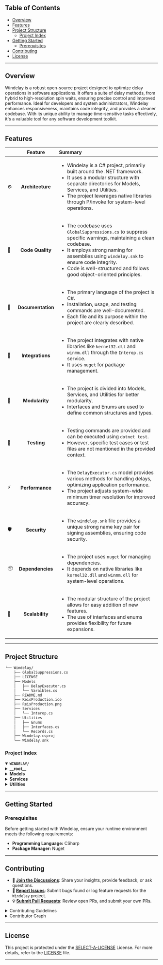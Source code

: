 ##  Table of Contents

- [ Overview](#overview)
- [ Features](#features)
- [ Project Structure](#project-structure)
  - [ Project Index](#project-index)
- [ Getting Started](#getting-started)
  - [ Prerequisites](#prerequisites)
- [ Contributing](#contributing)
- [ License](#license)

---

##  Overview

Windelay is a robust open-source project designed to optimize delay operations in software applications. It offers a suite of delay methods, from hybrid to high-resolution spin waits, ensuring precise control and improved performance. Ideal for developers and system administrators, Windelay enhances responsiveness, maintains code integrity, and provides a cleaner codebase. With its unique ability to manage time-sensitive tasks effectively, it's a valuable tool for any software development toolkit.

---

##  Features

|      | Feature         | Summary       |
| :--- | :---:           | :---          |
| ⚙️  | **Architecture**  | <ul><li>Windelay is a C# project, primarily built around the .NET framework.</li><li>It uses a modular structure with separate directories for Models, Services, and Utilities.</li><li>The project leverages native libraries through P/Invoke for system-level operations.</li></ul> |
| 🔩 | **Code Quality**  | <ul><li>The codebase uses `GlobalSuppressions.cs` to suppress specific warnings, maintaining a clean codebase.</li><li>It employs strong naming for assemblies using `windelay.snk` to ensure code integrity.</li><li>Code is well-structured and follows good object-oriented principles.</li></ul> |
| 📄 | **Documentation** | <ul><li>The primary language of the project is C#.</li><li>Installation, usage, and testing commands are well-documented.</li><li>Each file and its purpose within the project are clearly described.</li></ul> |
| 🔌 | **Integrations**  | <ul><li>The project integrates with native libraries like `kernel32.dll` and `winmm.dll` through the `Interop.cs` service.</li><li>It uses `nuget` for package management.</li></ul> |
| 🧩 | **Modularity**    | <ul><li>The project is divided into Models, Services, and Utilities for better modularity.</li><li>Interfaces and Enums are used to define common structures and types.</li></ul> |
| 🧪 | **Testing**       | <ul><li>Testing commands are provided and can be executed using `dotnet test`.</li><li>However, specific test cases or test files are not mentioned in the provided context.</li></ul> |
| ⚡️  | **Performance**   | <ul><li>The `DelayExecutor.cs` model provides various methods for handling delays, optimizing application performance.</li><li>The project adjusts system-wide minimum timer resolution for improved accuracy.</li></ul> |
| 🛡️ | **Security**      | <ul><li>The `windelay.snk` file provides a unique strong name key pair for signing assemblies, ensuring code security.</li></ul> |
| 📦 | **Dependencies**  | <ul><li>The project uses `nuget` for managing dependencies.</li><li>It depends on native libraries like `kernel32.dll` and `winmm.dll` for system-level operations.</li></ul> |
| 🚀 | **Scalability**   | <ul><li>The modular structure of the project allows for easy addition of new features.</li><li>The use of interfaces and enums provides flexibility for future expansions.</li></ul> |

---

##  Project Structure

```sh
└── Windelay/
    ├── GlobalSuppressions.cs
    ├── LICENSE
    ├── Models
    │   ├── DelayExecutor.cs
    │   └── Varaibles.cs
    ├── README.md
    ├── ReisProduction.ico
    ├── ReisProduction.png
    ├── Services
    │   └── Interop.cs
    ├── Utilities
    │   ├── Enums
    │   ├── Interfaces.cs
    │   └── Records.cs
    ├── Windelay.csproj
    └── Windelay.snk
```


###  Project Index
<details open>
	<summary><b><code>WINDELAY/</code></b></summary>
	<details> <!-- __root__ Submodule -->
		<summary><b>__root__</b></summary>
		<blockquote>
			<table>
			<tr>
				<td><b><a href='https://github.com/BayramReisbirligi/Windelay/blob/master/Windelay.snk'>Windelay.snk</a></b></td>
				<td>- Windelay.snk serves as a key file in the project, providing a unique strong name key pair for signing assemblies<br>- It ensures the integrity and security of the codebase by preventing unauthorized code alterations<br>- This file is crucial in maintaining the trustworthiness of the project's components.</td>
			</tr>
			<tr>
				<td><b><a href='https://github.com/BayramReisbirligi/Windelay/blob/master/GlobalSuppressions.cs'>GlobalSuppressions.cs</a></b></td>
				<td>- GlobalSuppressions.cs in the ReisProduction.Windelay project is primarily used to suppress specific warnings throughout the codebase<br>- It targets warnings related to namespace-folder structure mismatches and the use of 'DllImportAttribute' for P/Invoke marshalling<br>- This allows the project to maintain a cleaner codebase by avoiding unnecessary warning messages.</td>
			</tr>
			<tr>
				<td><b><a href='https://github.com/BayramReisbirligi/Windelay/blob/master/Windelay.csproj'>Windelay.csproj</a></b></td>
				<td>- Windelay.csproj serves as the project configuration file for the Windelay application<br>- It outlines the .NET framework version, platform target, assembly information, and package details<br>- It also specifies conditions for publishing in different configurations and includes references to essential resources like System.Windows.Forms and content files<br>- This file plays a crucial role in defining the build and packaging rules for the project.</td>
			</tr>
			</table>
		</blockquote>
	</details>
	<details> <!-- Models Submodule -->
		<summary><b>Models</b></summary>
		<blockquote>
			<table>
			<tr>
				<td><b><a href='https://github.com/BayramReisbirligi/Windelay/blob/master/Models/DelayExecutor.cs'>DelayExecutor.cs</a></b></td>
				<td>- DelayExecutor, located in the Models directory, serves as a comprehensive utility for handling various types of delays in the application<br>- It offers a range of delay methods, from hybrid delays combining Task.Delay and SpinWait for improved accuracy, to high-resolution spin waits and sleep methods<br>- This flexibility allows for precise control over delay execution, enhancing the overall performance and responsiveness of the application.</td>
			</tr>
			<tr>
				<td><b><a href='https://github.com/BayramReisbirligi/Windelay/blob/master/Models/Varaibles.cs'>Varaibles.cs</a></b></td>
				<td>- DelayExecutor, within the ReisProduction.Windelay.Models namespace, manages delay operations in the application<br>- It controls SpinWait iterations per loop, adjusting based on the number of processors, and sets the spin ahead time for HybridDelay<br>- These configurations optimize the application's performance by managing processing time and delay operations.</td>
			</tr>
			</table>
		</blockquote>
	</details>
	<details> <!-- Services Submodule -->
		<summary><b>Services</b></summary>
		<blockquote>
			<table>
			<tr>
				<td><b><a href='https://github.com/BayramReisbirligi/Windelay/blob/master/Services/Interop.cs'>Interop.cs</a></b></td>
				<td>- Interop, located in the Services directory, serves as a bridge between the ReisProduction.Windelay application and the operating system's native libraries<br>- It facilitates the creation, management, and closure of waitable timers, and the adjustment of the system-wide minimum timer resolution, leveraging the kernel32.dll and winmm.dll libraries.</td>
			</tr>
			</table>
		</blockquote>
	</details>
	<details> <!-- Utilities Submodule -->
		<summary><b>Utilities</b></summary>
		<blockquote>
			<table>
			<tr>
				<td><b><a href='https://github.com/BayramReisbirligi/Windelay/blob/master/Utilities/Interfaces.cs'>Interfaces.cs</a></b></td>
				<td>- Within the Utilities section of the project, Interfaces.cs defines the IDelayAction interface<br>- This interface sets the blueprint for delay actions, specifying the delay in milliseconds, the cancellation token, and the type of delay<br>- It plays a crucial role in managing timed operations throughout the codebase.</td>
			</tr>
			<tr>
				<td><b><a href='https://github.com/BayramReisbirligi/Windelay/blob/master/Utilities/Records.cs'>Records.cs</a></b></td>
				<td>- "DelayAction" in the Utilities directory serves as a record for managing delay actions within the Windelay project<br>- It specifies delay duration, cancellation tokens, and delay types, contributing to the overall control of delay operations in the system<br>- This component enhances the project's ability to handle time-sensitive tasks effectively.</td>
			</tr>
			</table>
			<details>
				<summary><b>Enums</b></summary>
				<blockquote>
					<table>
					<tr>
						<td><b><a href='https://github.com/BayramReisbirligi/Windelay/blob/master/Utilities/Enums/DelayType.cs'>DelayType.cs</a></b></td>
						<td>- The DelayType enumeration in the Utilities/Enums directory of the ReisProduction.Windelay project provides a set of delay types for the application<br>- These delay types, ranging from HybridDelay to FormsTimerDelay, are integral to managing time-related operations within the software, contributing to the overall functionality and performance of the system.</td>
					</tr>
					</table>
				</blockquote>
			</details>
		</blockquote>
	</details>
</details>

---
##  Getting Started

###  Prerequisites

Before getting started with Windelay, ensure your runtime environment meets the following requirements:

- **Programming Language:** CSharp
- **Package Manager:** Nuget

---

##  Contributing

- **💬 [Join the Discussions](https://github.com/BayramReisbirligi/Windelay/discussions)**: Share your insights, provide feedback, or ask questions.
- **🐛 [Report Issues](https://github.com/BayramReisbirligi/Windelay/issues)**: Submit bugs found or log feature requests for the `Windelay` project.
- **💡 [Submit Pull Requests](https://github.com/BayramReisbirligi/Windelay/blob/main/CONTRIBUTING.md)**: Review open PRs, and submit your own PRs.

<details closed>
<summary>Contributing Guidelines</summary>

1. **Fork the Repository**: Start by forking the project repository to your github account.
2. **Clone Locally**: Clone the forked repository to your local machine using a git client.
   ```sh
   git clone https://github.com/BayramReisbirligi/Windelay
   ```
3. **Create a New Branch**: Always work on a new branch, giving it a descriptive name.
   ```sh
   git checkout -b new-feature-x
   ```
4. **Make Your Changes**: Develop and test your changes locally.
5. **Commit Your Changes**: Commit with a clear message describing your updates.
   ```sh
   git commit -m 'Implemented new feature x.'
   ```
6. **Push to github**: Push the changes to your forked repository.
   ```sh
   git push origin new-feature-x
   ```
7. **Submit a Pull Request**: Create a PR against the original project repository. Clearly describe the changes and their motivations.
8. **Review**: Once your PR is reviewed and approved, it will be merged into the main branch. Congratulations on your contribution!
</details>

<details closed>
<summary>Contributor Graph</summary>
<br>
<p align="left">
   <a href="https://github.com{/BayramReisbirligi/Windelay/}graphs/contributors">
      <img src="https://contrib.rocks/image?repo=BayramReisbirligi/Windelay">
   </a>
</p>
</details>

---

##  License

This project is protected under the [SELECT-A-LICENSE](https://choosealicense.com/licenses) License. For more details, refer to the [LICENSE](https://choosealicense.com/licenses/) file.

---
